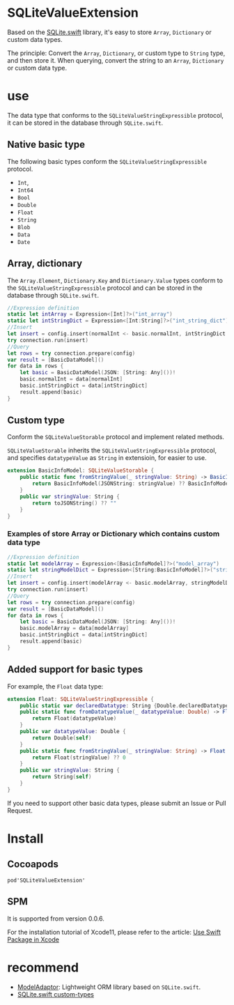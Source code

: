 # SQLiteValueExtension
Based on the [SQLite.swift](https://github.com/stephencelis/SQLite.swift) library, it's easy to store `Array`, `Dictionary` or custom data types.

The principle: Convert the `Array`, `Dictionary`, or custom type to `String` type, and then store it. When querying, convert the string to an `Array`, `Dictionary` or custom data type.

# use

The data type that conforms to the `SQLiteValueStringExpressible` protocol, it can be stored in the database through `SQLite.swift`.

## Native basic type
The following basic types conform the `SQLiteValueStringExpressible` protocol.
- `Int`,
- `Int64`
- `Bool`
- `Double`
- `Float`
- `String`
- `Blob`
- `Data`
- `Date`

## Array, dictionary

The `Array.Element`, `Dictionary.Key` and `Dictionary.Value` types conform to the `SQLiteValueStringExpressible` protocol and can be stored in the database through `SQLite.swift`.

```Swift
//Expression definition
static let intArray = Expression<[Int]?>("int_array")
static let intStringDict = Expression<[Int:String]?>("int_string_dict")
//Insert
let insert = config.insert(normalInt <- basic.normalInt, intStringDict <- basic.intStringDict)
try connection.run(insert)
//Query
let rows = try connection.prepare(config)
var result = [BasicDataModel]()
for data in rows {
    let basic = BasicDataModel(JSON: [String: Any]())!
    basic.normalInt = data[normalInt]
    basic.intStringDict = data[intStringDict]
    result.append(basic)
}
```

## Custom type

Conform the `SQLiteValueStorable` protocol and implement related methods.

`SQLiteValueStorable` inherits the `SQLiteValueStringExpressible` protocol, and specifies `datatypeValue` as `String` in extensioin, for easier to use.

```Swift
extension BasicInfoModel: SQLiteValueStorable {
    public static func fromStringValue(_ stringValue: String) -> BasicInfoModel {
        return BasicInfoModel(JSONString: stringValue) ?? BasicInfoModel(JSON: [String: Any]())!
    }
    public var stringValue: String {
        return toJSONString() ?? ""
    }
}
```

### Examples of store Array or Dictionary which contains custom data type

```Swift
//Expression definition
static let modelArray = Expression<[BasicInfoModel]?>("model_array")
static let stringModelDict = Expression<[String:BasicInfoModel]?>("string_model_dict")
//Insert
let insert = config.insert(modelArray <- basic.modelArray, stringModelDict <- basic.stringModelDict)
try connection.run(insert)
//Query
let rows = try connection.prepare(config)
var result = [BasicDataModel]()
for data in rows {
    let basic = BasicDataModel(JSON: [String: Any]())!
    basic.modelArray = data[modelArray]
    basic.intStringDict = data[intStringDict]
    result.append(basic)
}
```

## Added support for basic types

For example, the `Float` data type:
```Swift
extension Float: SQLiteValueStringExpressible {
    public static var declaredDatatype: String {Double.declaredDatatype}
    public static func fromDatatypeValue(_ datatypeValue: Double) -> Float {
        return Float(datatypeValue)
    }
    public var datatypeValue: Double {
        return Double(self)
    }
    public static func fromStringValue(_ stringValue: String) -> Float {
        return Float(stringValue) ?? 0
    }
    public var stringValue: String {
        return String(self)
    }
}
```

If you need to support other basic data types, please submit an Issue or Pull Request.

# Install

## Cocoapods

```
pod'SQLiteValueExtension'
```

## SPM

It is supported from version 0.0.6.

For the installation tutorial of Xcode11, please refer to the article: [Use Swift Package in Xcode](https://xiaozhuanlan.com/topic/9635421780)

# recommend

- [ModelAdaptor](https://github.com/pujiaxin33/ModelAdaptor): Lightweight ORM library based on `SQLite.swift`.
- [SQLite.swift custom-types](https://github.com/stephencelis/SQLite.swift/blob/master/Documentation/Index.md#custom-types)
